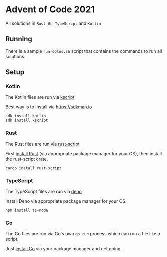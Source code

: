 # Advent of Code 2021 
All solutions in `Rust`, `Go`, `TypeScript` and `Kotlin` 

## Running

There is a sample `run-solns.sh` script that contains
the commands to run all solutions.

## Setup 

### Kotlin 
The Kotlin files are run via [kscript](https://github.com/holgerbrandl/kscript)

Best way is to install via <https://sdkman.io>

```shell 
sdk install kotlin
sdk install kscript
```

### Rust 
The Rust files are run via [rust-script](https://rust-script.org/)

First [install Rust](https://www.rust-lang.org/tools/install) (via appropriate package manager for your OS),
then install the rust-script crate. 

```shell
cargo install rust-script
```

### TypeScript
The TypeScript files are run via [deno](https://deno.land/)

Install Deno via appropriate package manager for your OS.


```shell
npm install ts-node
```

### Go 
The Go files are run via Go's own `go run` process which can 
run a file like a script. 

Just [install Go](https://go.dev/doc/install) via your package manager and get going.